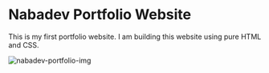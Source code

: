 # Nabadev Portfolio Website
This is my first portfolio website. I am building this website using pure HTML and CSS.

![nabadev-portfolio-img](https://github.com/nabadev/nabadev-portfolio/assets/128791771/a5c58fb1-4425-4731-b990-849f6a6e2a4f)
